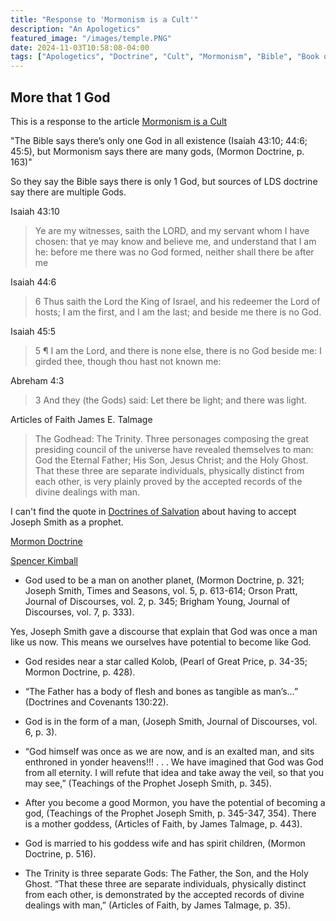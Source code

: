 ```yaml
---
title: "Response to 'Mormonism is a Cult'"
description: "An Apologetics"
featured_image: "/images/temple.PNG"
date: 2024-11-03T10:58:08-04:00
tags: ["Apologetics", "Doctrine", "Cult", "Mormonism", "Bible", "Book of Mormon"]
---
```


## More that 1 God
This is a response to the article [Mormonism is a Cult](https://carm.org/mormonism/is-mormonism-a-cult/)

"The Bible says there’s only one God in all existence (Isaiah 43:10; 44:6; 45:5), but Mormonism says there are many gods, (Mormon Doctrine, p. 163)"

So they say the Bible says there is only 1 God, but sources of LDS doctrine say there are multiple Gods. 

Isaiah 43:10

> Ye are my witnesses, saith the LORD, and my servant whom I have chosen: that ye may know and believe me, and understand that I am he: before me there was no God formed, neither shall there be after me

Isaiah 44:6

> 6 Thus saith the Lord the King of Israel, and his redeemer the Lord of hosts; I am the first, and I am the last; and beside me there is no God.

Isaiah 45:5

> 5 ¶ I am the Lord, and there is none else, there is no God beside me: I girded thee, though thou hast not known me:

Abreham 4:3

> 3 And they (the Gods) said: Let there be light; and there was light.

Articles of Faith James E. Talmage

> The Godhead: The Trinity. Three personages composing the great presiding council of
> the universe have revealed themselves to man: God the Eternal Father; His Son, Jesus
> Christ; and the Holy Ghost. That these three are separate individuals, physically
> distinct from each other, is very plainly proved by the accepted records of the divine
> dealings with man.

I can't find the quote in [Doctrines of Salvation](https://lionandlambapologetics.org/wp-content/uploads/2024/02/JFS-Doctrines-of-Salvation-Volume-1.pdf) about having to accept Joseph Smith as a prophet.

[Mormon Doctrine](https://ia800406.us.archive.org/12/items/MormonDoctrine1966/MormonDoctrine1966.pdf)

[Spencer Kimball](https://www.churchofjesuschrist.org/study/manual/teachings-spencer-w-kimball/chapter-19?lang=eng)

- God used to be a man on another planet, (Mormon Doctrine, p. 321; Joseph Smith, Times and Seasons, vol. 5, p. 613-614; Orson Pratt, Journal of Discourses, vol. 2, p. 345; Brigham Young, Journal of Discourses, vol. 7, p. 333).

Yes, Joseph Smith gave a discourse that explain that God was once a man like us now. This means we ourselves have potential to become like God. 

- God resides near a star called Kolob, (Pearl of Great Price, p. 34-35; Mormon Doctrine, p. 428).



- “The Father has a body of flesh and bones as tangible as man’s…” (Doctrines and Covenants 130:22).

- God is in the form of a man, (Joseph Smith, Journal of Discourses, vol. 6, p. 3).

- “God himself was once as we are now, and is an exalted man, and sits enthroned in yonder heavens!!! . . . We have imagined that God was God from all eternity. I will refute that idea and take away the veil, so that you may see,” (Teachings of the Prophet Joseph Smith, p. 345).

- After you become a good Mormon, you have the potential of becoming a god, (Teachings of the Prophet Joseph Smith, p. 345-347, 354).
There is a mother goddess, (Articles of Faith, by James Talmage, p. 443).
- God is married to his goddess wife and has spirit children, (Mormon Doctrine, p. 516).
- The Trinity is three separate Gods: The Father, the Son, and the Holy Ghost. “That these three are separate individuals, physically distinct from each other, is demonstrated by the accepted records of divine dealings with man,” (Articles of Faith, by James Talmage, p. 35).

<!-- git add .
git commit -m ok
git push -->